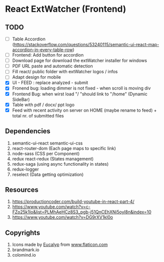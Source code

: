 # React ExtWatcher (Frontend)

## TODO

- [ ] Table Accordion (https://stackoverflow.com/questions/53240115/semantic-ui-react-map-accordion-in-every-table-row)
- [ ] Frontend: Add button for accordion
- [ ] Download page for download the extWatcher installer for windows
- [ ] PDF URL paste and automatic detection
- [ ] Fill react/ public folder with extWatcher logos / infos
- [ ] Adapt design for mobile
- [x] UI - FEED : replace analyzed - submit
- [x] Fronend bug: loading dimmer is not fixed - when scroll is moving div
- [x] Frontend Bug: when wirst load "/ "should link to "/home" (Dynamic SideBar)
- [x] Table with pdf / docx/ ppt logo
- [x] Feed with recent activity on server on HOME (maybe rename to feed) + total nr. of submitted files

## Dependencies

1. semantic-ui-react semantic-ui-css
2. react-router-dom (Each page maps to specific link)
3. node-sass (CSS per Component)
4. redux react-redux (States management)
5. redux-saga (using async functionality in states)
6. redux-logger
7. reselect (Data getting optimization)

## Resources

1. https://productioncoder.com/build-youtube-in-react-part-4/
2. https://www.youtube.com/watch?v=c-FZo25k1Io&list=PLMhAeHCz8S3_pgb-j51QnCEhXNj5oyl8n&index=10
3. https://www.youtube.com/watch?v=DG9rXV1kI0o

## Copyrights

1. <div>Icons made by <a href="https://www.flaticon.com/authors/eucalyp" title="Eucalyp">Eucalyp</a> from <a href="https://www.flaticon.com/" title="Flaticon">www.flaticon.com</a></div>
2. brandmark.io
3. colomind.io
